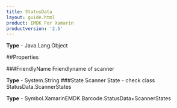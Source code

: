 ```yaml
---
title: StatusData
layout: guide.html
product: EMDK For Xamarin 
productversion: '2.5' 
---
```


    

**Type** - Java.Lang.Object

##Properties

###FriendlyName
Friendlyname of scanner

**Type** - System.String
###State
Scanner State - check class StatusData.ScannerStates

**Type** - Symbol.XamarinEMDK.Barcode.StatusData+ScannerStates
